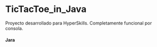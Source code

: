 # TicTacToe_in_Java
<p>Proyecto desarrollado para HyperSkills.
Completamente funcional por consola.</p>
<h4>Jara</h4>
